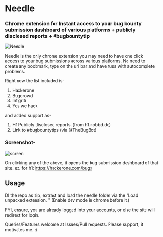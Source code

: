 # Needle
### Chrome extension for Instant access to your bug bounty submission dashboard of various platforms + publicly disclosed reports + #bugbountytip

![Needle](https://github.com/humblelad/Needle/blob/master/img/needle.png)

Needle is the only chrome extension you may need to have one click access to your bug submissions across various platforms.
No need to create any bookmark, type on the url bar and have fuss with autocomplete problems.

Right now the list included is-
1. Hackerone
2. Bugcrowd
3. Intigriti 
4. Yes we hack

and added support as-
1. H1 Publicly disclosed reports. (from h1.nobbd.de)
2. Link to #bugbountytips (via @TheBugBot)

### Screenshot-
![screen](https://github.com/humblelad/Needle/blob/master/img/screen.jpg)

On clicking any of the above, it opens the bug submission dashboard of that site.  ex. for h1: https://hackerone.com/bugs

## Usage

Dl the repo as zip, extract and load the needle folder via the "Load unpacked extension. " (Enable dev mode in chrome before it.)

FYI, ensure, you are already logged into your accounts, or else the site will redirect for login.

Queries/Features welcome at Issues/Pull requests. Please support, it motivates me. :)

